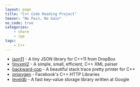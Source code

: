 ```yaml
---
layout: page
title: "C++ Code Reading Project"
teaser: "No Pain, No Gain"
no_code: true
categories: 
    - share
    - cpp
tags: 
    - C++
---
```


- [json11](https://github.com/dropbox/json11) - A tiny JSON library for C++11 from DropBox  
- [tinyxml2](https://github.com/leethomason/tinyxml2) - A simple, small, efficient, C++ XML parser  
- [backward-cpp](https://github.com/bombela/backward-cpp) - A beautiful stack trace pretty printer for C++  
- [proxygen](https://github.com/facebook/proxygen) - Facebook's C++ HTTP Libraries  
- [leveldb](https://github.com/google/leveldb) - A fast key-value storage library written at Google  